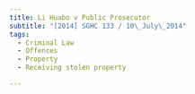 ```yaml
---
title: Li Huabo v Public Prosecutor 
subtitle: "[2014] SGHC 133 / 10\_July\_2014"
tags:
  - Criminal Law
  - Offences
  - Property
  - Receiving stolen property

---
```



